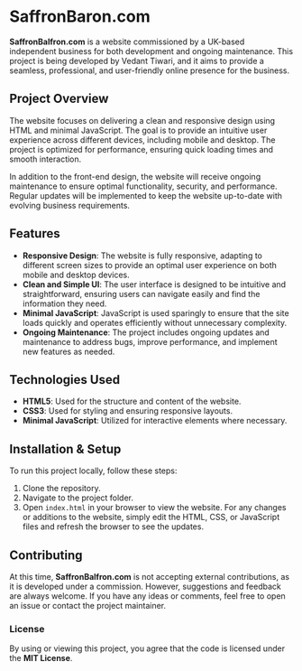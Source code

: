 # SaffronBaron.com

**SaffronBalfron.com** is a website commissioned by a UK-based independent business for both development and ongoing maintenance. This project is being developed by Vedant Tiwari, and it aims to provide a seamless, professional, and user-friendly online presence for the business.

## Project Overview

The website focuses on delivering a clean and responsive design using HTML and minimal JavaScript. The goal is to provide an intuitive user experience across different devices, including mobile and desktop. The project is optimized for performance, ensuring quick loading times and smooth interaction. 

In addition to the front-end design, the website will receive ongoing maintenance to ensure optimal functionality, security, and performance. Regular updates will be implemented to keep the website up-to-date with evolving business requirements.

## Features

- **Responsive Design**: The website is fully responsive, adapting to different screen sizes to provide an optimal user experience on both mobile and desktop devices.
- **Clean and Simple UI**: The user interface is designed to be intuitive and straightforward, ensuring users can navigate easily and find the information they need.
- **Minimal JavaScript**: JavaScript is used sparingly to ensure that the site loads quickly and operates efficiently without unnecessary complexity.
- **Ongoing Maintenance**: The project includes ongoing updates and maintenance to address bugs, improve performance, and implement new features as needed.

## Technologies Used

- **HTML5**: Used for the structure and content of the website.
- **CSS3**: Used for styling and ensuring responsive layouts.
- **Minimal JavaScript**: Utilized for interactive elements where necessary.

## Installation & Setup

To run this project locally, follow these steps:

1. Clone the repository.
2. Navigate to the project folder.
3. Open `index.html` in your browser to view the website.
For any changes or additions to the website, simply edit the HTML, CSS, or JavaScript files and refresh the browser to see the updates.

## Contributing

At this time, **SaffronBalfron.com** is not accepting external contributions, as it is developed under a commission. However, suggestions and feedback are always welcome. If you have any ideas or comments, feel free to open an issue or contact the project maintainer.

### License

By using or viewing this project, you agree that the code is licensed under the **MIT License**.

